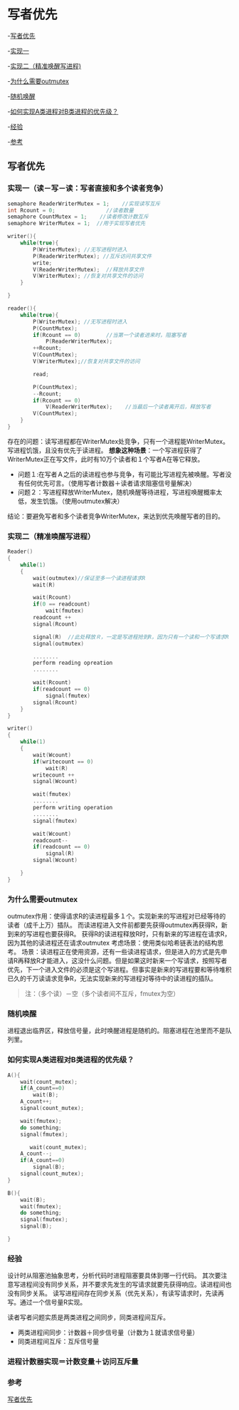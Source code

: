 # 写者优先

-[写者优先](xie-zhe-you-xian.md#写者优先)

-[实现一](xie-zhe-you-xian.md#实现一读写读写者直接和多个读者竞争)

-[实现二（精准唤醒写进程\)](xie-zhe-you-xian.md#实现二精准唤醒写进程)

-[为什么需要outmutex](xie-zhe-you-xian.md#为什么需要outmutex)

-[随机唤醒](xie-zhe-you-xian.md#随机唤醒)

-[如何实现A类进程对B类进程的优先级？](xie-zhe-you-xian.md#如何实现a类进程对b类进程的优先级)

-[经验](xie-zhe-you-xian.md#经验)

-[参考](xie-zhe-you-xian.md#参考)

## 写者优先

### 实现一（读－写－读：写者直接和多个读者竞争）

```cpp
semaphore ReaderWriterMutex = 1;    //实现读写互斥
int Rcount = 0;                //读者数量
semaphore CountMutex = 1;    //读者修改计数互斥
semaphore WriterMutex = 1;  //用于实现写者优先

writer(){
    while(true){
        P(WriterMutex); //无写进程时进入
        P(ReaderWriterMutex); //互斥访问共享文件
        write;
        V(ReaderWriterMutex);  //释放共享文件
        V(WriterMutex); //恢复对共享文件的访问
    }

}

reader(){
    while(true){
        P(WriterMutex); //无写进程时进入
        P(CountMutex);
        if(Rcount == 0)        //当第一个读者进来时，阻塞写者
            P(ReaderWriterMutex);
        ++Rcount;
        V(CountMutex);
        V(WriterMutex);//恢复对共享文件的访问

        read;

        P(CountMutex);
        --Rcount;
        if(Rcount == 0)
            V(ReaderWriterMutex);    //当最后一个读者离开后，释放写者
        V(CountMutex);
    }
}
```

存在的问题：读写进程都在WriterMutex处竞争，只有一个进程能WriterMutex。 写进程饥饿，且没有优先于读进程。 **想象这种场景**：一个写进程获得了WriterMutex正在写文件，此时有10万个读者和１个写者A在等它释放。

* 问题１:在写者Ａ之后的读进程也参与竞争，有可能比写进程先被唤醒。写者没有任何优先可言。（使用写者计数器＋读者请求阻塞信号量解决）
* 问题２：写进程释放WriterMutex，随机唤醒等待进程，写进程唤醒概率太低，发生饥饿。（使用outmutex解决）

结论：要避免写者和多个读者竞争WriterMutex，来达到优先唤醒写者的目的。

### 实现二（精准唤醒写进程）

```cpp
Reader()  
{  
    while(1)  
    {  
        wait(outmutex)//保证至多一个读进程请求R  
        wait(R)  

        wait(Rcount)  
        if(0 == readcount)  
            wait(fmutex)  
        readcount ++  
        signal(Rcount)  

        signal(R)  //此处释放Ｒ，一定是写进程抢到R，因为只有一个读和一个写请求R（第一个到来的写请求R）
        signal(outmutex)  

        ........  
        perform reading opreation  
        ........  

        wait(Rcount)  
        if(readcount == 0)  
            signal(fmutex)  
        signal(Rcount)  
    }  
}  

writer()  
{  
    while(1)  
    {  
        wait(Wcount)  
        if(writecount == 0)  
            wait(R)  
        writecount ++  
        signal(Wcount)  

        wait(fmutex)  
        ........  
        perform writing operation  
        ........  
        signal(fmutex)  

        wait(Wcount)  
        readcount--  
        if(readcount == 0)  
            signal(R)  
        signal(Wcount)  

    }  
}
```

### 为什么需要outmutex

outmutex作用：使得请求R的读进程最多１个。实现新来的写进程对已经等待的读者（成千上万）插队。 而读进程进入文件前都要先获得outmutex再获得R，新到来的写进程也要获得R。 获得R的读进程释放R时，只有新来的写进程在请求R，因为其他的读进程还在请求outmutex 考虑场景：使用类似哈希链表法的结构思考。 场景：读进程正在使用资源，还有一些读进程请求，但是进入的方式是先申请R再释放R才能进入，这没什么问题。但是如果这时新来一个写请求，按照写者优先，下一个进入文件的必须是这个写进程。但事实是新来的写进程要和等待堆积已久的千万读请求竞争R，无法实现新来的写进程对等待中的读进程的插队。

> 注：（多个读）－空（多个读者间不互斥，fmutex为空）

### 随机唤醒

进程退出临界区，释放信号量，此时唤醒进程是随机的。阻塞进程在池里而不是队列里。

### 如何实现A类进程对B类进程的优先级？

```cpp
A(){
    wait(count_mutex);
    if(A_count==0)
        wait(B);
    A_count++;
    signal(count_mutex);

    wait(fmutex);
    do something;
    signal(fmutex);

       wait(count_mutex);
    A_count--;
    if(A_count==0)
        signal(B);
    signal(count_mutex);
}

B(){
    wait(B);
    wait(fmutex);
    do something;
    signal(fmutex);
    signal(B);

}
```

### 经验

设计时从阻塞池抽象思考，分析代码时进程阻塞要具体到哪一行代码。 其次要注意写进程间没有同步关系，并不要求先发生的写请求就要先获得响应。读进程间也没有同步关系。 读写进程间存在同步关系（优先关系），有读写请求时，先读再写。通过一个信号量R实现。

读者写者问题实质是两类进程之间同步，同类进程间互斥。

* 两类进程间同步：计数器＋同步信号量（计数为１就请求信号量）
* 同类进程间互斥：互斥信号量

### 进程计数器实现＝计数变量＋访问互斥量

### 参考

[写者优先](https://love.junzimu.com/archives/2800)

